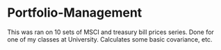 # Portfolio-Management
This was ran on 10 sets of MSCI and treasury bill prices series. Done for one of my classes at University. Calculates some basic covariance, etc.
